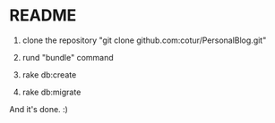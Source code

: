 # README

1. clone the repository "git clone github.com:cotur/PersonalBlog.git"

2. rund "bundle" command

3. rake db:create

4. rake db:migrate

 

And it's done. :)
